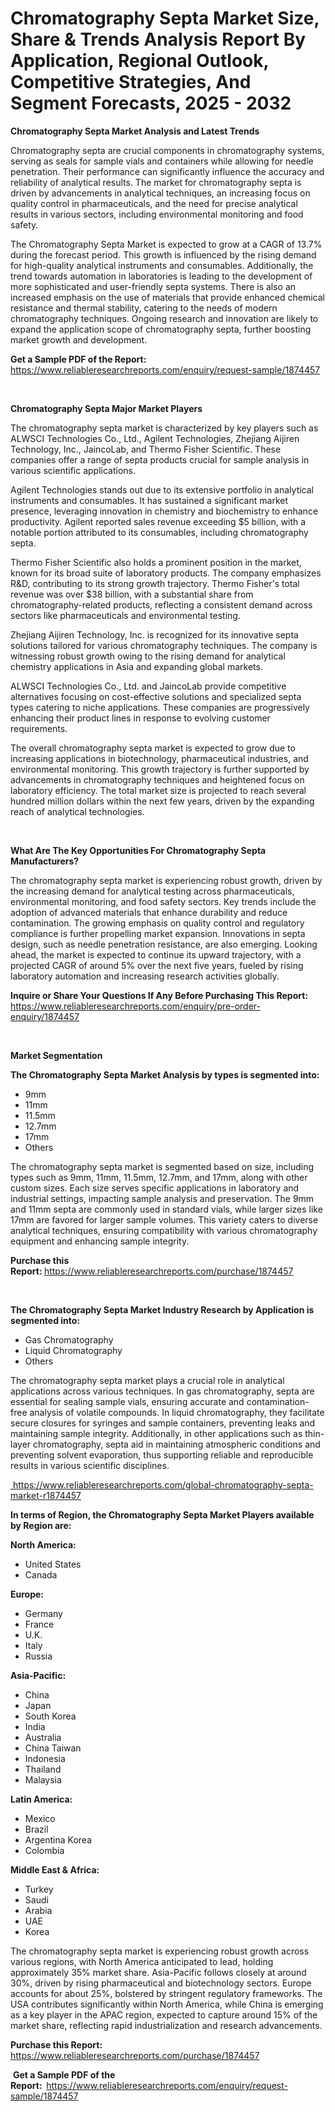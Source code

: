 <p><h1>Chromatography Septa Market Size, Share & Trends Analysis Report By Application, Regional Outlook, Competitive Strategies, And Segment Forecasts, 2025 - 2032</h1></p><p><strong>Chromatography Septa Market Analysis and Latest Trends</strong></p>
<p><p>Chromatography septa are crucial components in chromatography systems, serving as seals for sample vials and containers while allowing for needle penetration. Their performance can significantly influence the accuracy and reliability of analytical results. The market for chromatography septa is driven by advancements in analytical techniques, an increasing focus on quality control in pharmaceuticals, and the need for precise analytical results in various sectors, including environmental monitoring and food safety.</p><p>The Chromatography Septa Market is expected to grow at a CAGR of 13.7% during the forecast period. This growth is influenced by the rising demand for high-quality analytical instruments and consumables. Additionally, the trend towards automation in laboratories is leading to the development of more sophisticated and user-friendly septa systems. There is also an increased emphasis on the use of materials that provide enhanced chemical resistance and thermal stability, catering to the needs of modern chromatography techniques. Ongoing research and innovation are likely to expand the application scope of chromatography septa, further boosting market growth and development.</p></p>
<p><strong>Get a Sample PDF of the Report:&nbsp;</strong> <a href="https://www.reliableresearchreports.com/enquiry/request-sample/1874457?utm_campaign=3308&utm_medium=2&utm_source=Github&utm_content=ia&utm_term=14042025&utm_id=chromatography-septa">https://www.reliableresearchreports.com/enquiry/request-sample/1874457</a></p>
<p>&nbsp;</p>
<p><strong>Chromatography Septa Major Market Players</strong></p>
<p><p>The chromatography septa market is characterized by key players such as ALWSCI Technologies Co., Ltd., Agilent Technologies, Zhejiang Aijiren Technology, Inc., JaincoLab, and Thermo Fisher Scientific. These companies offer a range of septa products crucial for sample analysis in various scientific applications.</p><p>Agilent Technologies stands out due to its extensive portfolio in analytical instruments and consumables. It has sustained a significant market presence, leveraging innovation in chemistry and biochemistry to enhance productivity. Agilent reported sales revenue exceeding $5 billion, with a notable portion attributed to its consumables, including chromatography septa.</p><p>Thermo Fisher Scientific also holds a prominent position in the market, known for its broad suite of laboratory products. The company emphasizes R&D, contributing to its strong growth trajectory. Thermo Fisher's total revenue was over $38 billion, with a substantial share from chromatography-related products, reflecting a consistent demand across sectors like pharmaceuticals and environmental testing.</p><p>Zhejiang Aijiren Technology, Inc. is recognized for its innovative septa solutions tailored for various chromatography techniques. The company is witnessing robust growth owing to the rising demand for analytical chemistry applications in Asia and expanding global markets.</p><p>ALWSCI Technologies Co., Ltd. and JaincoLab provide competitive alternatives focusing on cost-effective solutions and specialized septa types catering to niche applications. These companies are progressively enhancing their product lines in response to evolving customer requirements.</p><p>The overall chromatography septa market is expected to grow due to increasing applications in biotechnology, pharmaceutical industries, and environmental monitoring. This growth trajectory is further supported by advancements in chromatography techniques and heightened focus on laboratory efficiency. The total market size is projected to reach several hundred million dollars within the next few years, driven by the expanding reach of analytical technologies.</p></p>
<p>&nbsp;</p>
<p><strong>What Are The Key Opportunities For Chromatography Septa Manufacturers?</strong></p>
<p><p>The chromatography septa market is experiencing robust growth, driven by the increasing demand for analytical testing across pharmaceuticals, environmental monitoring, and food safety sectors. Key trends include the adoption of advanced materials that enhance durability and reduce contamination. The growing emphasis on quality control and regulatory compliance is further propelling market expansion. Innovations in septa design, such as needle penetration resistance, are also emerging. Looking ahead, the market is expected to continue its upward trajectory, with a projected CAGR of around 5% over the next five years, fueled by rising laboratory automation and increasing research activities globally.</p></p>
<p><strong>Inquire or Share Your Questions If Any Before Purchasing This Report:</strong> <a href="https://www.reliableresearchreports.com/enquiry/pre-order-enquiry/1874457?utm_campaign=3308&utm_medium=2&utm_source=Github&utm_content=ia&utm_term=14042025&utm_id=chromatography-septa">https://www.reliableresearchreports.com/enquiry/pre-order-enquiry/1874457</a></p>
<p>&nbsp;</p>
<p><strong>Market Segmentation</strong></p>
<p><strong>The Chromatography Septa Market Analysis by types is segmented into:</strong></p>
<p><ul><li>9mm</li><li>11mm</li><li>11.5mm</li><li>12.7mm</li><li>17mm</li><li>Others</li></ul></p>
<p><p>The chromatography septa market is segmented based on size, including types such as 9mm, 11mm, 11.5mm, 12.7mm, and 17mm, along with other custom sizes. Each size serves specific applications in laboratory and industrial settings, impacting sample analysis and preservation. The 9mm and 11mm septa are commonly used in standard vials, while larger sizes like 17mm are favored for larger sample volumes. This variety caters to diverse analytical techniques, ensuring compatibility with various chromatography equipment and enhancing sample integrity.</p></p>
<p><strong>Purchase this Report:&nbsp;</strong><a href="https://www.reliableresearchreports.com/purchase/1874457?utm_campaign=3308&utm_medium=2&utm_source=Github&utm_content=ia&utm_term=14042025&utm_id=chromatography-septa">https://www.reliableresearchreports.com/purchase/1874457</a></p>
<p>&nbsp;</p>
<p><strong>The Chromatography Septa Market Industry Research by Application is segmented into:</strong></p>
<p><ul><li>Gas Chromatography</li><li>Liquid Chromatography</li><li>Others</li></ul></p>
<p><p>The chromatography septa market plays a crucial role in analytical applications across various techniques. In gas chromatography, septa are essential for sealing sample vials, ensuring accurate and contamination-free analysis of volatile compounds. In liquid chromatography, they facilitate secure closures for syringes and sample containers, preventing leaks and maintaining sample integrity. Additionally, in other applications such as thin-layer chromatography, septa aid in maintaining atmospheric conditions and preventing solvent evaporation, thus supporting reliable and reproducible results in various scientific disciplines.</p></p>
<p><a href="https://www.reliableresearchreports.com/global-chromatography-septa-market-r1874457?utm_campaign=3308&utm_medium=2&utm_source=Github&utm_content=ia&utm_term=14042025&utm_id=chromatography-septa">&nbsp;https://www.reliableresearchreports.com/global-chromatography-septa-market-r1874457</a></p>
<p><strong>In terms of Region, the Chromatography Septa Market Players available by Region are:</strong></p>
<p>
    <p> <strong> North America: </strong>
        <ul>
            <li>United States</li>
            <li>Canada</li>
        </ul>
        </p> 
    <p> <strong> Europe: </strong>
        <ul>
            <li>Germany</li>
            <li>France</li>
            <li>U.K.</li>
            <li>Italy</li>
            <li>Russia</li>
        </ul>
        </p> 
    <p> <strong> Asia-Pacific: </strong>
        <ul>
            <li>China</li>
            <li>Japan</li>
            <li>South Korea</li>
            <li>India</li>
            <li>Australia</li>
            <li>China Taiwan</li>
            <li>Indonesia</li>
            <li>Thailand</li>
            <li>Malaysia</li>
        </ul>
        </p> 
    <p> <strong> Latin America: </strong>
        <ul>
            <li>Mexico</li>
            <li>Brazil</li>
            <li>Argentina Korea</li>
            <li>Colombia</li>
        </ul>
        </p> 
    <p> <strong> Middle East & Africa: </strong>
        <ul>
            <li>Turkey</li>
            <li>Saudi</li>
            <li>Arabia</li>
            <li>UAE</li>
            <li>Korea</li>
        </ul>
    </p>
    </p>
<p><p>The chromatography septa market is experiencing robust growth across various regions, with North America anticipated to lead, holding approximately 35% market share. Asia-Pacific follows closely at around 30%, driven by rising pharmaceutical and biotechnology sectors. Europe accounts for about 25%, bolstered by stringent regulatory frameworks. The USA contributes significantly within North America, while China is emerging as a key player in the APAC region, expected to capture around 15% of the market share, reflecting rapid industrialization and research advancements.</p></p>
<p><strong>Purchase this Report: </strong><a href="https://www.reliableresearchreports.com/purchase/1874457?utm_campaign=3308&utm_medium=2&utm_source=Github&utm_content=ia&utm_term=14042025&utm_id=chromatography-septa">https://www.reliableresearchreports.com/purchase/1874457</a></p>
<p>&nbsp;<strong>Get a Sample PDF of the Report:&nbsp;&nbsp;</strong><a href="https://www.reliableresearchreports.com/enquiry/request-sample/1874457?utm_campaign=3308&utm_medium=2&utm_source=Github&utm_content=ia&utm_term=14042025&utm_id=chromatography-septa">https://www.reliableresearchreports.com/enquiry/request-sample/1874457</a></p>
<p><strong></strong></p>
<p><p></p><p></p><p></p></p>